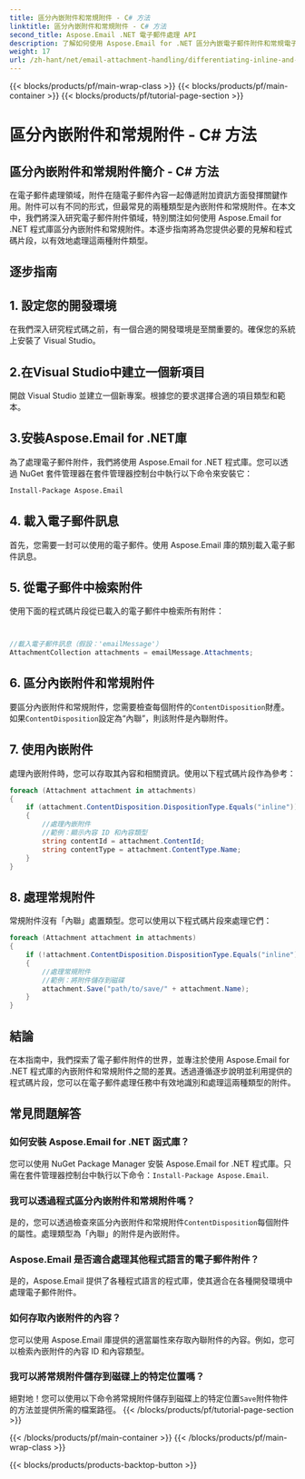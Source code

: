 ```yaml
---
title: 區分內嵌附件和常規附件 - C# 方法
linktitle: 區分內嵌附件和常規附件 - C# 方法
second_title: Aspose.Email .NET 電子郵件處理 API
description: 了解如何使用 Aspose.Email for .NET 區分內嵌電子郵件附件和常規電子郵件附件。帶有程式碼範例的綜合指南。
weight: 17
url: /zh-hant/net/email-attachment-handling/differentiating-inline-and-regular-attachments-csharp-approach/
---
```


{{< blocks/products/pf/main-wrap-class >}}
{{< blocks/products/pf/main-container >}}
{{< blocks/products/pf/tutorial-page-section >}}

# 區分內嵌附件和常規附件 - C# 方法


## 區分內嵌附件和常規附件簡介 - C# 方法

在電子郵件處理領域，附件在隨電子郵件內容一起傳遞附加資訊方面發揮關鍵作用。附件可以有不同的形式，但最常見的兩種類型是內嵌附件和常規附件。在本文中，我們將深入研究電子郵件附件領域，特別關注如何使用 Aspose.Email for .NET 程式庫區分內嵌附件和常規附件。本逐步指南將為您提供必要的見解和程式碼片段，以有效地處理這兩種附件類型。

## 逐步指南

## 1. 設定您的開發環境

在我們深入研究程式碼之前，有一個合適的開發環境是至關重要的。確保您的系統上安裝了 Visual Studio。

## 2.在Visual Studio中建立一個新項目

開啟 Visual Studio 並建立一個新專案。根據您的要求選擇合適的項目類型和範本。

## 3.安裝Aspose.Email for .NET庫

為了處理電子郵件附件，我們將使用 Aspose.Email for .NET 程式庫。您可以透過 NuGet 套件管理器在套件管理器控制台中執行以下命令來安裝它：

```bash
Install-Package Aspose.Email
```

## 4. 載入電子郵件訊息

首先，您需要一封可以使用的電子郵件。使用 Aspose.Email 庫的類別載入電子郵件訊息。

## 5. 從電子郵件中檢索附件

使用下面的程式碼片段從已載入的電子郵件中檢索所有附件：

```csharp


//載入電子郵件訊息（假設：'emailMessage'）
AttachmentCollection attachments = emailMessage.Attachments;
```

## 6. 區分內嵌附件和常規附件

要區分內嵌附件和常規附件，您需要檢查每個附件的`ContentDisposition`財產。如果`ContentDisposition`設定為“內聯”，則該附件是內聯附件。

## 7. 使用內嵌附件

處理內嵌附件時，您可以存取其內容和相關資訊。使用以下程式碼片段作為參考：

```csharp
foreach (Attachment attachment in attachments)
{
    if (attachment.ContentDisposition.DispositionType.Equals("inline"))
    {
        //處理內嵌附件
        //範例：顯示內容 ID 和內容類型
        string contentId = attachment.ContentId;
        string contentType = attachment.ContentType.Name;
    }
}
```

## 8. 處理常規附件

常規附件沒有「內聯」處置類型。您可以使用以下程式碼片段來處理它們：

```csharp
foreach (Attachment attachment in attachments)
{
    if (!attachment.ContentDisposition.DispositionType.Equals("inline"))
    {
        //處理常規附件
        //範例：將附件儲存到磁碟
        attachment.Save("path/to/save/" + attachment.Name);
    }
}
```

## 結論

在本指南中，我們探索了電子郵件附件的世界，並專注於使用 Aspose.Email for .NET 程式庫的內嵌附件和常規附件之間的差異。透過遵循逐步說明並利用提供的程式碼片段，您可以在電子郵件處理任務中有效地識別和處理這兩種類型的附件。

## 常見問題解答

### 如何安裝 Aspose.Email for .NET 函式庫？

您可以使用 NuGet Package Manager 安裝 Aspose.Email for .NET 程式庫。只需在套件管理器控制台中執行以下命令：`Install-Package Aspose.Email`.

### 我可以透過程式區分內嵌附件和常規附件嗎？

是的，您可以透過檢查來區分內嵌附件和常規附件`ContentDisposition`每個附件的屬性。處理類型為「內聯」的附件是內嵌附件。

### Aspose.Email 是否適合處理其他程式語言的電子郵件附件？

是的，Aspose.Email 提供了各種程式語言的程式庫，使其適合在各種開發環境中處理電子郵件附件。

### 如何存取內嵌附件的內容？

您可以使用 Aspose.Email 庫提供的適當屬性來存取內聯附件的內容。例如，您可以檢索內嵌附件的內容 ID 和內容類型。

### 我可以將常規附件儲存到磁碟上的特定位置嗎？

絕對地！您可以使用以下命令將常規附件儲存到磁碟上的特定位置`Save`附件物件的方法並提供所需的檔案路徑。
{{< /blocks/products/pf/tutorial-page-section >}}

{{< /blocks/products/pf/main-container >}}
{{< /blocks/products/pf/main-wrap-class >}}

{{< blocks/products/products-backtop-button >}}
